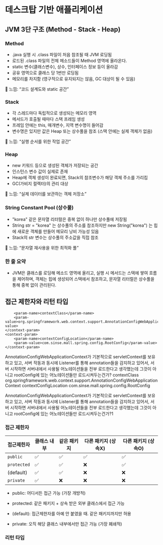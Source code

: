 # 데스크탑 기반 애플리케이션

## JVM 3단 구조 (Method - Stack - Heap)
### Method
- .java 실행 시 .class 파일이 처음 참조될 때 JVM 로딩됨
- 로드된 .class 파일의 전체 메소드들이 Method 영역에 올라온다. 
- static 변수(클래스변수), 상수, 인터페이스 정보 등이 올라감
- 공유 영역으로 클래스 당 1번만 로딩됨
- 메모리를 차지함 (영구적으로 유지되지는 않음, GC 대상이 될 수 있음)

🔹 느낌: “코드 설계도와 static 공간”

### Stack
- 각 스레드마다 독립적으로 생성되는 메모리 영역
- 메서드가 호출될 때마다 스택 프레임 생성
- 프레임 안에는 this, 매개변수, 지역 변수명이 들어감
- 변수명은 있지만 값은 Heap 또는 상수풀을 참조 (스택 안에는 실제 객체가 없음)

🔹 느낌: “실행 순서를 위한 작업 공간”

### Heap
- new 키워드 등으로 생성된 객체가 저장되는 공간
- 인스턴스 변수 값이 실제로 존재
- Heap에 객체 생성이 완료되면, Stack의 참조변수가 해당 객체 주소를 가리킴
- GC(가비지 컬렉터)의 관리 대상

🔹 느낌: “실제 데이터를 보관하는 객체 저장소”

### String Constant Pool (상수풀)
- "korea" 같은 문자열 리터럴은 중복 없이 하나만 상수풀에 저장됨
- String str = "korea" 는 상수풀의 주소를 참조하지만 new String("korea") 는 힙에 새로운 객체를 만들어 메모리 낭비 가능성 있음
- Stack의 str 변수는 상수풀의 주소값을 직접 참조

🔹 느낌: “문자열 재사용을 위한 최적화 풀”

### 한 줄 요약
- JVM은 클래스를 로딩해 메소드 영역에 올리고, 실행 시 메서드는 스택에 쌓여 흐름을 제어하며, 객체는 힙에 생성되어 스택에서 참조하고, 문자열 리터럴은 상수풀을 통해 중복 없이 관리된다.


## 접근 제한자와 리턴 타입<context-param>
  		<param-name>contextClass</param-name>
  		<param-value>org.springframework.web.context.support.AnnotationConfigWebApplicationContext</param-value>
  	</context-param>
  	<context-param>
  		<param-name>contextConfigLocation</param-name>
  		<param-value>com.sinse.mall.spring.config.RootConfig</param-value>
  	</context-param>

AnnotationConfigWebApplicationContext가 기본적으로 servletContext를 보유하고 있고, 서버 작동과 동시에 Listener를 통해 annotation들을 감지하고 있어서, 서버 시작하면 서버내에서 사용될 어노테이션들을 전부 로드한다고 생각했는데 그것이 아니고 rootConfig에 있는 어노테이션들만 로드시켜두는건가?<context-param>
  		<param-name>contextClass</param-name>
  		<param-value>org.springframework.web.context.support.AnnotationConfigWebApplicationContext</param-value>
  	</context-param>
  	<context-param>
  		<param-name>contextConfigLocation</param-name>
  		<param-value>com.sinse.mall.spring.config.RootConfig</param-value>
  	</context-param>

AnnotationConfigWebApplicationContext가 기본적으로 servletContext를 보유하고 있고, 서버 작동과 동시에 Listener를 통해 annotation들을 감지하고 있어서, 서버 시작하면 서버내에서 사용될 어노테이션들을 전부 로드한다고 생각했는데 그것이 아니고 rootConfig에 있는 어노테이션들만 로드시켜두는건가?1
### 접근 제한자
| 접근제한자       | 클래스 내부 | 같은 패키지 | 다른 패키지 (상속X) | 다른 패키지 (상속O) |
| ----------- | ------ | ------ | ------------ | ------------ |
| `public`    | ✅      | ✅      | ✅            | ✅            |
| `protected` | ✅      | ✅      | ❌            | ✅            |
| (default)   | ✅      | ✅      | ❌            | ❌            |
| `private`   | ✅      | ❌      | ❌            | ❌            |

- public: 어디서든 접근 가능 (가장 개방적)

- protected: 같은 패키지 + 상속 받은 외부 클래스에서 접근 가능

- (default): 접근제한자를 아예 안 붙였을 때. 같은 패키지까지만 허용

- private: 오직 해당 클래스 내부에서만 접근 가능 (가장 폐쇄적)

### 리턴 타입

